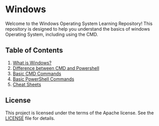 # Windows
Welcome to the Windows Operating System Learning Repository! This repository is designed to help you understand the basics of windows Operating System, including using the CMD.

## Table of Contents
1. [What is Windows?](./windows.md)
2. [Difference between CMD and Powershell](./cmd-vs-powershell.md)
3. [Basic CMD Commands](./cmd-commands.md)
4. [Basic PowerShell Commands](./powershell-commands.md)
5. [Cheat Sheets](./cheat-sheets)

## License
This project is licensed under the terms of the Apache license. See the [LICENSE](./LICENSE) file for details.
